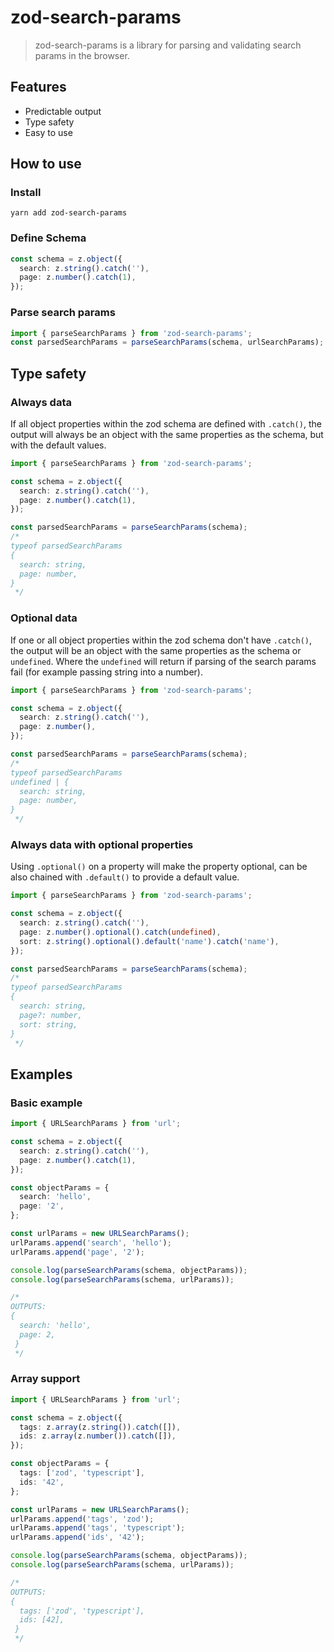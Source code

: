 # zod-search-params
> zod-search-params is a library for parsing and validating search params in the browser.

## Features
- Predictable output
- Type safety
- Easy to use

## How to use
### Install
```shell
yarn add zod-search-params
```

### Define Schema

```ts
const schema = z.object({
  search: z.string().catch(''),
  page: z.number().catch(1),
});
```

### Parse search params
```ts
import { parseSearchParams } from 'zod-search-params';
const parsedSearchParams = parseSearchParams(schema, urlSearchParams);
```

## Type safety
### Always data
If all object properties within the zod schema are defined with `.catch()`, the output will always be an object with the same properties as the schema, but with the default values.

```ts
import { parseSearchParams } from 'zod-search-params';

const schema = z.object({
  search: z.string().catch(''),
  page: z.number().catch(1),
});

const parsedSearchParams = parseSearchParams(schema);
/*
typeof parsedSearchParams
{
  search: string,
  page: number,
}
 */
```

### Optional data
If one or all object properties within the zod schema don't have `.catch()`, the output will be an object with the same properties as the schema or `undefined`. Where the `undefined` will return if parsing of the search params fail (for example passing string into a number).

```ts
import { parseSearchParams } from 'zod-search-params';

const schema = z.object({
  search: z.string().catch(''),
  page: z.number(),
});

const parsedSearchParams = parseSearchParams(schema);
/*
typeof parsedSearchParams
undefined | {
  search: string,
  page: number,
}
 */
```

### Always data with optional properties
Using `.optional()` on a property will make the property optional, can be also chained with `.default()` to provide a default value.

```ts
import { parseSearchParams } from 'zod-search-params';

const schema = z.object({
  search: z.string().catch(''),
  page: z.number().optional().catch(undefined),
  sort: z.string().optional().default('name').catch('name'),
});

const parsedSearchParams = parseSearchParams(schema);
/*
typeof parsedSearchParams
{
  search: string,
  page?: number,
  sort: string,
}
 */
```

## Examples

### Basic example
```ts
import { URLSearchParams } from 'url';

const schema = z.object({
  search: z.string().catch(''),
  page: z.number().catch(1),
});

const objectParams = {
  search: 'hello',
  page: '2',
};

const urlParams = new URLSearchParams();
urlParams.append('search', 'hello');
urlParams.append('page', '2');

console.log(parseSearchParams(schema, objectParams));
console.log(parseSearchParams(schema, urlParams));

/* 
OUTPUTS:
{
  search: 'hello',
  page: 2,
 }
 */
```

### Array support
```ts
import { URLSearchParams } from 'url';

const schema = z.object({
  tags: z.array(z.string()).catch([]),
  ids: z.array(z.number()).catch([]),
});

const objectParams = {
  tags: ['zod', 'typescript'],
  ids: '42',
};

const urlParams = new URLSearchParams();
urlParams.append('tags', 'zod');
urlParams.append('tags', 'typescript');
urlParams.append('ids', '42');

console.log(parseSearchParams(schema, objectParams));
console.log(parseSearchParams(schema, urlParams));

/* 
OUTPUTS:
{
  tags: ['zod', 'typescript'],
  ids: [42],
 }
 */
```